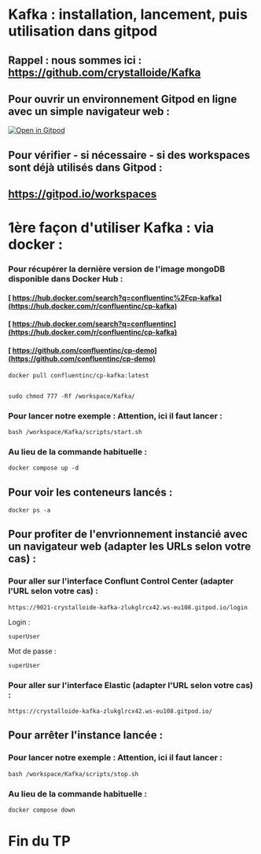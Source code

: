 # Kafka : installation, lancement, puis utilisation dans gitpod

## Rappel : nous sommes ici : https://github.com/crystalloide/Kafka

## Pour ouvrir un environnement Gitpod en ligne avec un simple navigateur web : 

[![Open in Gitpod](https://gitpod.io/button/open-in-gitpod.svg)](https://gitpod.io/#https://github.com/crystalloide/Kafka)

## Pour vérifier - si nécessaire - si des workspaces sont déjà utilisés dans Gitpod :

## https://gitpod.io/workspaces

# 1ère façon d'utiliser Kafka : via docker : 

### Pour récupérer la dernière version de l'image mongoDB disponible dans Docker Hub : 

#### [ https://hub.docker.com/search?q=confluentinc%2Fcp-kafka](https://hub.docker.com/r/confluentinc/cp-kafka)
#### [ https://hub.docker.com/search?q=confluentinc](https://hub.docker.com/r/confluentinc/cp-kafka)
#### [ https://github.com/confluentinc/cp-demo](https://github.com/confluentinc/cp-demo)


    docker pull confluentinc/cp-kafka:latest


    sudo chmod 777 -Rf /workspace/Kafka/

### Pour lancer notre exemple : Attention, ici il faut lancer  : 

    bash /workspace/Kafka/scripts/start.sh 
    
###  Au lieu de la commande habituelle : 

    docker compose up -d 
    
## Pour voir les conteneurs lancés :

    docker ps -a


## Pour profiter de l'envrionnement instancié avec un navigateur web (adapter les URLs selon votre cas) : 

### Pour aller sur l'interface Conflunt Control Center (adapter l'URL selon votre cas)  : 

    https://9021-crystalloide-kafka-zlukglrcx42.ws-eu108.gitpod.io/login

Login :

    superUser

Mot de passe :

    superUser

### Pour aller sur l'interface Elastic (adapter l'URL selon votre cas) : 

    https://crystalloide-kafka-zlukglrcx42.ws-eu108.gitpod.io/
    

## Pour arrêter l'instance lancée : 

### Pour lancer notre exemple : Attention, ici il faut lancer  : 

    bash /workspace/Kafka/scripts/stop.sh 
    
###  Au lieu de la commande habituelle : 

    docker compose down

# Fin du TP
